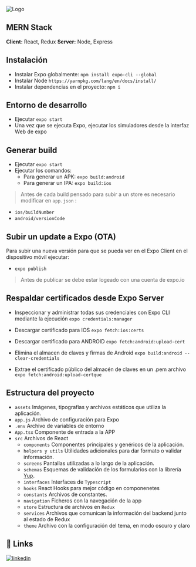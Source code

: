 
![Logo](https://res.cloudinary.com/dio0rdpui/image/upload/v1654209954/readme-image_wuwnmx.png)


## MERN Stack

**Client:** React, Redux
**Server:** Node, Express

## Instalación

- Instalar Expo globalmente: `npm install expo-cli --global`
- Instalar Node `https://yarnpkg.com/lang/en/docs/install/`
- Instalar dependencias en el proyecto: `npm i`

## Entorno de desarrollo

- Ejecutar `expo start`
- Una vez que se ejecuta Expo, ejecutar los simuladores desde la interfaz Web de expo

## Generar build

- Ejecutar `expo start`
- Ejecutar los comandos:
  - Para generar un APK: `expo build:android`
  - Para generar un IPA: `expo build:ios`

> Antes de cada build pensado para subir a un store es necesario modificar en `app.json` :
- `ios/buildNumber`
- `android/versionCode`

## Subir un update a Expo (OTA)

Para subir una nueva versión para que se pueda ver en el Expo Client en el dispositivo móvil ejecutar:

- `expo publish`
> Antes de publicar se debe estar logeado con una cuenta de expo.io


## Respaldar certificados desde Expo Server

- Inspeccionar y administrar todas sus credenciales con Expo CLI mediante la ejecución
`expo credentials:manager`

- Descargar certificado para IOS
`expo fetch:ios:certs`

- Descargar certificado para ANDROID
`expo fetch:android:upload-cert`

- Elimina el almacen de claves y firmas de Android 
`expo build:android --clear-credentials`

- Extrae el certificado público del almacén de claves en un .pem archivo
`expo fetch:android:upload-certque`



## Estructura del proyecto

- `assets` Imágenes, tipografías y archivos estáticos que utiliza la aplicación.
- `app.js` Archivo de configuración para Expo
- `.env` Archivo de variables de entorno
- `App.tsx` Componente de entrada a la APP
- `src` Archivos de React
  - `components` Componentes principales y genéricos de la aplicación.
  - `helpers y utils` Utilidades adicionales para dar formato o validar información.
  - `screens` Pantallas utilizadas a lo largo de la aplicación.
  - `schemas` Esquemas de validación de los formularios con la librería <a href="">Yup</a>.
  - `interfaces` Interfaces de `Typescript`
  - `hooks` React Hooks para mejor código en componenetes
  - `constants` Archivos de constantes.
  - `navigation` Ficheros con la navegación de la app
  - `store` Estructura de archivos en `Redux`
  - `services` Archivos que comunican la información del backend junto al estado de Redux
  - `theme` Archivo con la configuración del tema, en modo oscuro y claro
## 🔗 Links
[![linkedin](https://img.shields.io/badge/linkedin-0A66C2?style=for-the-badge&logo=linkedin&logoColor=white)](https://www.linkedin.com/in/adri%C3%A1n-coll-su%C3%A1rez-703960227/)



